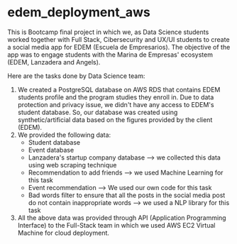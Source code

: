 # edem_deployment_aws

This is Bootcamp final project in which we, as Data Science students worked together with Full Stack, Cibersecurity and UX/UI students to create a social media app for EDEM (Escuela de Empresarios).
The objective of the app was to engage students with the Marina de Empresas' ecosystem (EDEM, Lanzadera and Angels).

Here are the tasks done by Data Science team:
1. We created a PostgreSQL database on AWS RDS that contains EDEM students profile and the program studies they enroll in. Due to data protection and privacy issue, we didn't have any access to EDEM's student database.
   So, our database was created using synthetic/artificial data based on the figures provided by the client (EDEM).
2. We provided the following data: 
   - Student database
   - Event database
   - Lanzadera's startup company database --> we collected this data using web scraping technique
   - Recommendation to add friends --> we used Machine Learning for this task
   - Event recommendation --> We used our own code for this task
   - Bad words filter to ensure that all the posts in the social media post do not contain inappropriate words --> we used a NLP library for this task
3. All the above data was provided through API (Application Programming Interface) to the Full-Stack team in which we used AWS EC2 Virtual Machine for cloud deployment.
